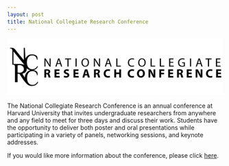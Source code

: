 ```yaml
---
layout: post
title: National Collegiate Research Conference
---
```


[![NCRC](/images/ncrc-logo-banner.png)](http://ncrc.hcura.org/)

The National Collegiate Research Conference is an annual conference at Harvard University that invites undergraduate researchers from anywhere and any field to meet for three days and discuss their work. Students have the opportunity to deliver both poster and oral presentations while participating in a variety of panels, networking sessions, and keynote addresses.

If you would like more information about the conference, please click [here](http://ncrc.hcura.org/).
